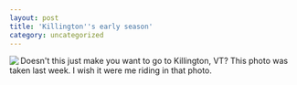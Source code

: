 ```yaml
---
layout: post
title: 'Killington''s early season'
category: uncategorized
---
```


[<img src="http://www.thecave.com/killington.jpg" border="0" align="left" />](http://www.killington.com)

Doesn't this just make you want to go to Killington, VT?  This photo was taken last week.  I wish it were me riding in that photo.
